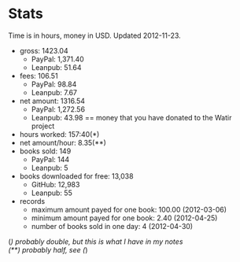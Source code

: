 # Stats

Time is in hours, money in USD. Updated 2012-11-23.

- gross: 1423.04
  - PayPal: 1,371.40
  - Leanpub: 51.64
- fees: 106.51
  - PayPal: 98.84
  - Leanpub: 7.67
- net amount: 1316.54
  - PayPal: 1,272.56
  - Leanpub: 43.98 == money that you have donated to the Watir project
- hours worked: 157:40(*)
- net amount/hour: 8.35(**)
- books sold: 149
  - PayPal: 144
  - Leanpub: 5
- books downloaded for free: 13,038
  - GitHub: 12,983
  - Leanpub: 55
- records
  - maximum amount payed for one book: 100.00 (2012-03-06)
  - minimum amount payed for one book: 2.40 (2012-04-25)
  - number of books sold in one day: 4 (2012-04-30)

(*) probably double, but this is what I have in my notes  
(**) probably half, see (*)
